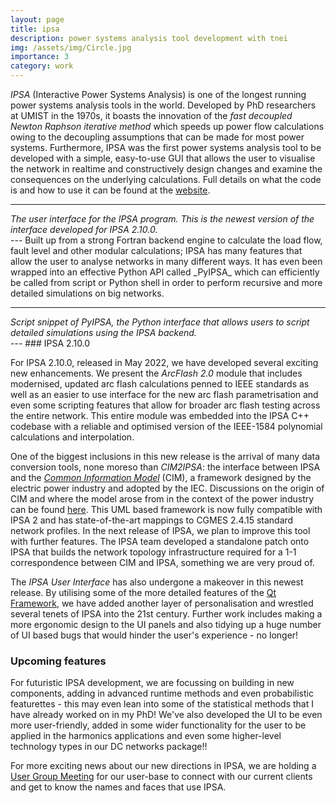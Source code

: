 ```yaml
---
layout: page
title: ipsa
description: power systems analysis tool development with tnei
img: /assets/img/Circle.jpg
importance: 3
category: work
---
```


_IPSA_ (Interactive Power Systems Analysis) is one of the longest running power systems analysis tools in the world. Developed by PhD researchers at UMIST in the 1970s, it boasts the innovation of the _fast decoupled Newton Raphson iterative method_ which speeds up power flow calculations owing to the decoupling assumptions that can be made for most power systems. Furthermore, IPSA was the first power systems analysis tool to be developed with a simple, easy-to-use GUI that allows the user to visualise the network in realtime and constructively design changes and examine the consequences on the underlying calculations. Full details on what the code is and how to use it can be found at the [website](http://www.ipsa-power.com).

---
<div class="row mt-3">
  <div class="col-sm mt-3 mt-md-0">
      <img class="img-fluid rounded z-depth-1" src="{{ '/assets/img/ipsa_ui.png' | relative_url }}" alt="" title="IPSA UI designed for the 2022 IPSA v2.10.0 release"/>
  </div>
</div>
<div class="caption">
  <em>The user interface for the IPSA program. This is the newest version of the interface developed for IPSA 2.10.0.</em>
</div>
---
Built up from a strong Fortran backend engine to calculate the load flow, fault level and other modular calculations; IPSA has many features that allow the user to analyse networks in many different ways. It has even been wrapped into an effective Python API called _PyIPSA_ which can efficiently be called from script or Python shell in order to perform recursive and more detailed simulations on big networks.

---
<div class="row mt-3">
  <div class="col-sm mt-3 mt-md-0">
    <img class="img-fluid rounded z-depth-1" src="{{ '/assets/img/pyipsa.png' | relative_url }}" alt="" title="Snapshot of the python scripting interface PyIPSA" />
  </div>
</div>
<div class="caption">
  <em>Script snippet of PyIPSA, the Python interface that allows users to script detailed simulations using the IPSA backend.</em>
</div>
---
### IPSA 2.10.0

For IPSA 2.10.0, released in May 2022, we have developed several exciting new enhancements. We present the _ArcFlash 2.0_ module that includes modernised, updated arc flash calculations penned to IEEE standards as well as an easier to use interface for the new arc flash parametrisation and even some scripting features that allow for broader arc flash testing across the entire network. This entire module was embedded into the IPSA C++ codebase with a reliable and optimised version of the IEEE-1584 polynomial calculations and interpolation.

One of the biggest inclusions in this new release is the arrival of many data conversion tools, none moreso than _CIM2IPSA_: the interface between IPSA and the [_Common Information Model_](https://ieeexplore.ieee.org/document/5772503?arnumber=5772503) (CIM), a framework designed by the electric power industry and adopted by the IEC. Discussions on the origin of CIM and where the model arose from in the context of the power industry can be found [here](https://site.ieee.org/pes-enews/2015/12/10/a-brief-history-the-common-information-model/). This UML based framework is now fully compatible with IPSA 2 and has state-of-the-art mappings to CGMES 2.4.15 standard network profiles. In the next release of IPSA, we plan to improve this tool with further features. The IPSA team developed a standalone patch onto IPSA that builds the network topology infrastructure required for a 1-1 correspondence between CIM and IPSA, something we are very proud of.

The _IPSA User Interface_ has also undergone a makeover in this newest release. By utilising some of the more detailed features of the [Qt Framework](https://www.qt.io/?hsLang=en), we have added another layer of personalisation and wrestled several tenets of IPSA into the 21st century. Further work includes making a more ergonomic design to the UI panels and also tidying up a huge number of UI based bugs that would hinder the user's experience - no longer!

### Upcoming features

For futuristic IPSA development, we are focussing on building in new components, adding in advanced runtime methods and even probabilistic featurettes - this may even lean into some of the statistical methods that I have already worked on in my PhD!
We've also developed the UI to be even more user-friendly, added in some wider functionality for the user to be applied in the harmonics applications and even some higher-level technology types in our DC networks package!!

For more exciting news about our new directions in IPSA, we are holding a [User Group Meeting](https://www.linkedin.com/events/ipsaugm20226958775897554354176/) for our user-base to connect with our current clients and get to know the names and faces that use IPSA.
